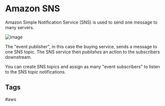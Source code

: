 # Amazon SNS

Amazon Simple Notification Service (SNS) is used to send one message to many servers.  

![image](https://s3.us-west-1.amazonaws.com/zettelimages/Sat_Sep_16_04:50:56_PM_PDT_2023.png)

The "event publisher", in this case the buying service, sends a message to one SNS topic. The SNS service then *publishes* an action to the subscribers downstream.  

You can create SNS topics and assign as many "event subscribers" to listen to the SNS topic notifications.  

## Tags
#aws
